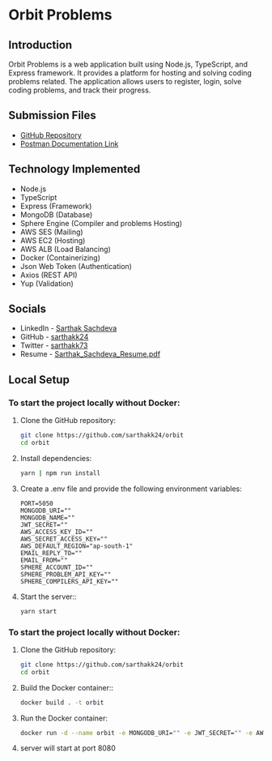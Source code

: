 # Orbit Problems

## Introduction

Orbit Problems is a web application built using Node.js, TypeScript, and Express framework. It provides a platform for hosting and solving coding problems related. The application allows users to register, login, solve coding problems, and track their progress.

## Submission Files

-   [GitHub Repository](https://github.com/sarthakk24/orbit)
-   [Postman Documentation Link](https://documenter.getpostman.com/view/11197946/2s946eADbv)

## Technology Implemented

-   Node.js
-   TypeScript
-   Express (Framework)
-   MongoDB (Database)
-   Sphere Engine (Compiler and problems Hosting)
-   AWS SES (Mailing)
-   AWS EC2 (Hosting)
-   AWS ALB (Load Balancing)
-   Docker (Containerizing)
-   Json Web Token (Authentication)
-   Axios (REST API)
-   Yup (Validation)

## Socials

-   LinkedIn - [Sarthak Sachdeva](https://www.linkedin.com/in/sarthakk24/)
-   GitHub - [sarthakk24](https://github.com/sarthakk24)
-   Twitter - [sarthakk73](https://twitter.com/sarthakk73)
-   Resume - [Sarthak_Sachdeva_Resume.pdf](https://sarthakk24.s3.ap-south-1.amazonaws.com/Sarthak_Sachdeva_Resume.pdf)

## Local Setup

### To start the project locally without Docker:

1. Clone the GitHub repository:

    ```bash
    git clone https://github.com/sarthakk24/orbit
    cd orbit
    ```

2. Install dependencies:

    ```bash
    yarn | npm run install
    ```

3. Create a .env file and provide the following environment variables:

    ```dotenv
    PORT=5050
    MONGODB_URI=""
    MONGODB_NAME=""
    JWT_SECRET=""
    AWS_ACCESS_KEY_ID=""
    AWS_SECRET_ACCESS_KEY=""
    AWS_DEFAULT_REGION="ap-south-1"
    EMAIL_REPLY_TO=""
    EMAIL_FROM=""
    SPHERE_ACCOUNT_ID=""
    SPHERE_PROBLEM_API_KEY=""
    SPHERE_COMPILERS_API_KEY=""

    ```

4. Start the server::
    ```bash
    yarn start
    ```

### To start the project locally without Docker:

1. Clone the GitHub repository:

    ```bash
    git clone https://github.com/sarthakk24/orbit
    cd orbit
    ```

2. Build the Docker container::

    ```bash
    docker build . -t orbit
    ```

3. Run the Docker container:

    ```bash
    docker run -d --name orbit -e MONGODB_URI="" -e JWT_SECRET="" -e AWS_ACCESS_KEY="" -e AWS_SECRET_ACCESS_KEY="" -e AWS_DEFAULT_REGION="ap-south-1" -e EMAIL_REPLY_TO="" -e EMAIL_FROM="" -e SPHERE_ACCOUNT_ID="" -e SPHERE_PROBLEM_API_KEY="" -e SPHERE_COMPILERS_API_KEY="" -p 8080:8080 orbit
    ```

4. server will start at port 8080
